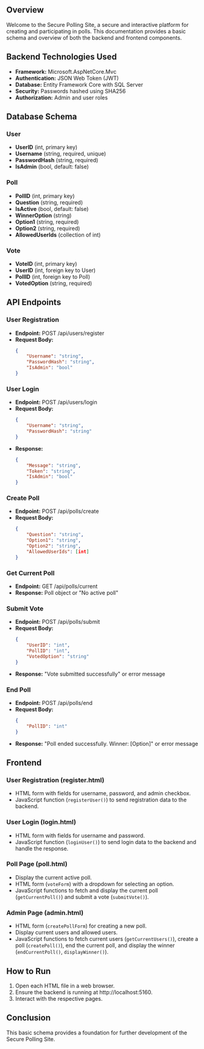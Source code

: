 ## Overview

Welcome to the Secure Polling Site, a secure and interactive platform for creating and participating in polls. This documentation provides a basic schema and overview of both the backend and frontend components.

## Backend Technologies Used

- **Framework:** Microsoft.AspNetCore.Mvc
- **Authentication:** JSON Web Token (JWT)
- **Database:** Entity Framework Core with SQL Server
- **Security:** Passwords hashed using SHA256
- **Authorization:** Admin and user roles

## Database Schema

### User

- **UserID** (int, primary key)
- **Username** (string, required, unique)
- **PasswordHash** (string, required)
- **IsAdmin** (bool, default: false)

### Poll

- **PollID** (int, primary key)
- **Question** (string, required)
- **IsActive** (bool, default: false)
- **WinnerOption** (string)
- **Option1** (string, required)
- **Option2** (string, required)
- **AllowedUserIds** (collection of int)

### Vote

- **VoteID** (int, primary key)
- **UserID** (int, foreign key to User)
- **PollID** (int, foreign key to Poll)
- **VotedOption** (string, required)

## API Endpoints

### User Registration

- **Endpoint:** POST /api/users/register
- **Request Body:** 
    ```json
    {
        "Username": "string",
        "PasswordHash": "string",
        "IsAdmin": "bool"
    }
    ```

### User Login

- **Endpoint:** POST /api/users/login
- **Request Body:** 
    ```json
    {
        "Username": "string",
        "PasswordHash": "string"
    }
    ```
- **Response:**
    ```json
    {
        "Message": "string",
        "Token": "string",
        "IsAdmin": "bool"
    }
    ```

### Create Poll

- **Endpoint:** POST /api/polls/create
- **Request Body:** 
    ```json
    {
        "Question": "string",
        "Option1": "string",
        "Option2": "string",
        "AllowedUserIds": [int]
    }
    ```

### Get Current Poll

- **Endpoint:** GET /api/polls/current
- **Response:** Poll object or "No active poll"

### Submit Vote

- **Endpoint:** POST /api/polls/submit
- **Request Body:** 
    ```json
    {
        "UserID": "int",
        "PollID": "int",
        "VotedOption": "string"
    }
    ```
- **Response:** "Vote submitted successfully" or error message

### End Poll

- **Endpoint:** POST /api/polls/end
- **Request Body:** 
    ```json
    {
        "PollID": "int"
    }
    ```
- **Response:** "Poll ended successfully. Winner: [Option]" or error message

## Frontend

### User Registration (register.html)

- HTML form with fields for username, password, and admin checkbox.
- JavaScript function (`registerUser()`) to send registration data to the backend.

### User Login (login.html)

- HTML form with fields for username and password.
- JavaScript function (`loginUser()`) to send login data to the backend and handle the response.

### Poll Page (poll.html)

- Display the current active poll.
- HTML form (`voteForm`) with a dropdown for selecting an option.
- JavaScript functions to fetch and display the current poll (`getCurrentPoll()`) and submit a vote (`submitVote()`).

### Admin Page (admin.html)

- HTML form (`createPollForm`) for creating a new poll.
- Display current users and allowed users.
- JavaScript functions to fetch current users (`getCurrentUsers()`), create a poll (`createPoll()`), end the current poll, and display the winner (`endCurrentPoll()`, `displayWinner()`).

## How to Run

1. Open each HTML file in a web browser.
2. Ensure the backend is running at http://localhost:5160.
3. Interact with the respective pages.

## Conclusion

This basic schema provides a foundation for further development of the Secure Polling Site.

